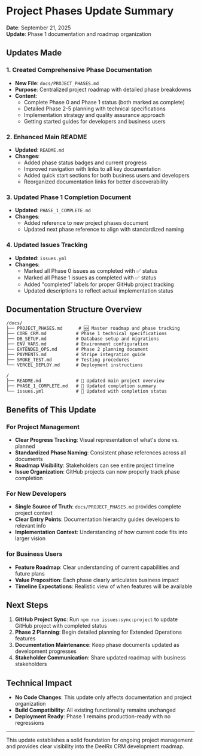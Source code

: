 # Project Phases Update Summary

**Date**: September 21, 2025  
**Update**: Phase 1 documentation and roadmap organization

## Updates Made

### 1. Created Comprehensive Phase Documentation
- **New File**: `docs/PROJECT_PHASES.md`
- **Purpose**: Centralized project roadmap with detailed phase breakdowns
- **Content**: 
  - Complete Phase 0 and Phase 1 status (both marked as complete)
  - Detailed Phase 2-5 planning with technical specifications
  - Implementation strategy and quality assurance approach
  - Getting started guides for developers and business users

### 2. Enhanced Main README
- **Updated**: `README.md`
- **Changes**:
  - Added phase status badges and current progress
  - Improved navigation with links to all key documentation
  - Added quick start sections for both business users and developers
  - Reorganized documentation links for better discoverability

### 3. Updated Phase 1 Completion Document
- **Updated**: `PHASE_1_COMPLETE.md`
- **Changes**:
  - Added reference to new project phases document
  - Updated next phase reference to align with standardized naming

### 4. Updated Issues Tracking
- **Updated**: `issues.yml`
- **Changes**:
  - Marked all Phase 0 issues as completed with ✅ status
  - Marked all Phase 1 issues as completed with ✅ status
  - Added "completed" labels for proper GitHub project tracking
  - Updated descriptions to reflect actual implementation status

## Documentation Structure Overview

```
/docs/
├── PROJECT_PHASES.md      # 🆕 Master roadmap and phase tracking
├── CORE_CRM.md           # Phase 1 technical specifications
├── DB_SETUP.md           # Database setup and migrations
├── ENV_VARS.md           # Environment configuration
├── EXTENDED_OPS.md       # Phase 2 planning document
├── PAYMENTS.md           # Stripe integration guide
├── SMOKE_TEST.md         # Testing procedures
└── VERCEL_DEPLOY.md      # Deployment instructions

/
├── README.md             # 🔄 Updated main project overview
├── PHASE_1_COMPLETE.md   # 🔄 Updated completion summary
└── issues.yml            # 🔄 Updated with completion status
```

## Benefits of This Update

### For Project Management
- **Clear Progress Tracking**: Visual representation of what's done vs. planned
- **Standardized Phase Naming**: Consistent phase references across all documents
- **Roadmap Visibility**: Stakeholders can see entire project timeline
- **Issue Organization**: GitHub projects can now properly track phase completion

### For New Developers
- **Single Source of Truth**: `docs/PROJECT_PHASES.md` provides complete project context
- **Clear Entry Points**: Documentation hierarchy guides developers to relevant info
- **Implementation Context**: Understanding of how current code fits into larger vision

### for Business Users
- **Feature Roadmap**: Clear understanding of current capabilities and future plans
- **Value Proposition**: Each phase clearly articulates business impact
- **Timeline Expectations**: Realistic view of when features will be available

## Next Steps

1. **GitHub Project Sync**: Run `npm run issues:sync:project` to update GitHub project with completed status
2. **Phase 2 Planning**: Begin detailed planning for Extended Operations features
3. **Documentation Maintenance**: Keep phase documents updated as development progresses
4. **Stakeholder Communication**: Share updated roadmap with business stakeholders

## Technical Impact

- **No Code Changes**: This update only affects documentation and project organization
- **Build Compatibility**: All existing functionality remains unchanged
- **Deployment Ready**: Phase 1 remains production-ready with no regressions

---

This update establishes a solid foundation for ongoing project management and provides clear visibility into the DeelRx CRM development roadmap.